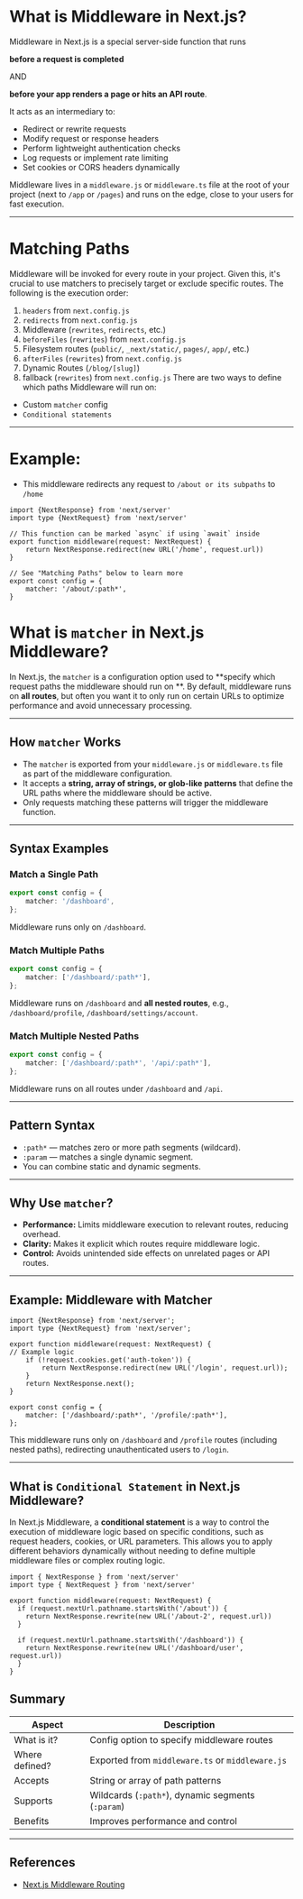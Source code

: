 # What is Middleware in Next.js?

Middleware in Next.js is a special server-side function that runs

**before a request is completed**

AND

**before your app renders a page or hits an API route**.

It acts as an intermediary to:

- Redirect or rewrite requests
- Modify request or response headers
- Perform lightweight authentication checks
- Log requests or implement rate limiting
- Set cookies or CORS headers dynamically

Middleware lives in a `middleware.js` or `middleware.ts` file at the root of your project (next to `/app` or `/pages`)
and runs on the edge, close to your users for fast execution.

---
# Matching Paths
Middleware will be invoked for every route in your project. 
Given this, it's crucial to use matchers to precisely target or exclude specific routes. 
The following is the execution order:

1. `headers` from `next.config.js`
2. `redirects` from `next.config.js`
3. Middleware (`rewrites`, `redirects`, etc.)
4. `beforeFiles` (`rewrites`) from `next.config.js`
5. Filesystem routes (`public/`, `_next/static/`, `pages/`, `app/`, etc.)
6. `afterFiles` (`rewrites`) from `next.config.js`
7. Dynamic Routes (`/blog/[slug]`)
8. fallback (`rewrites`) from `next.config.js`
There are two ways to define which paths Middleware will run on:
- Custom `matcher` config
- `Conditional statements`


---

# Example:

- This middleware redirects any request to `/about or its subpaths` to `/home`

```tsx
import {NextResponse} from 'next/server'
import type {NextRequest} from 'next/server'

// This function can be marked `async` if using `await` inside
export function middleware(request: NextRequest) {
    return NextResponse.redirect(new URL('/home', request.url))
}

// See "Matching Paths" below to learn more
export const config = {
    matcher: '/about/:path*',
}
```

# What is `matcher` in Next.js Middleware?

In Next.js, the `matcher` is a configuration option used to **specify which request paths the middleware should run on
**. By default, middleware runs on **all routes**, but often you want it to only run on certain URLs to optimize
performance and avoid unnecessary processing.

---

## How `matcher` Works

- The `matcher` is exported from your `middleware.js` or `middleware.ts` file as part of the middleware configuration.
- It accepts a **string, array of strings, or glob-like patterns** that define the URL paths where the middleware should
  be active.
- Only requests matching these patterns will trigger the middleware function.

---

## Syntax Examples

### Match a Single Path

```ts
export const config = {
    matcher: '/dashboard',
};
```

Middleware runs only on `/dashboard`.

### Match Multiple Paths

```ts
export const config = {
    matcher: ['/dashboard/:path*'],
};

```

Middleware runs on `/dashboard` and **all nested routes**, e.g., `/dashboard/profile`, `/dashboard/settings/account`.

### Match Multiple Nested Paths

```ts
export const config = {
    matcher: ['/dashboard/:path*', '/api/:path*'],
};
```

Middleware runs on all routes under `/dashboard` and `/api`.

---

## Pattern Syntax

- `:path*` — matches zero or more path segments (wildcard).
- `:param` — matches a single dynamic segment.
- You can combine static and dynamic segments.

---

## Why Use `matcher`?

- **Performance:** Limits middleware execution to relevant routes, reducing overhead.
- **Clarity:** Makes it explicit which routes require middleware logic.
- **Control:** Avoids unintended side effects on unrelated pages or API routes.

---

## Example: Middleware with Matcher
```tsx
import {NextResponse} from 'next/server';
import type {NextRequest} from 'next/server';

export function middleware(request: NextRequest) {
// Example logic
    if (!request.cookies.get('auth-token')) {
        return NextResponse.redirect(new URL('/login', request.url));
    }
    return NextResponse.next();
}

export const config = {
    matcher: ['/dashboard/:path*', '/profile/:path*'],
};
```

This middleware runs only on `/dashboard` and `/profile` routes (including nested paths), redirecting unauthenticated users to `/login`.

---

## What is `Conditional Statement` in Next.js Middleware?
In Next.js Middleware, a **conditional statement** is a way to control the execution of middleware logic 
based on specific conditions, such as request headers, cookies, or URL parameters. 
This allows you to apply different behaviors dynamically without needing to define multiple middleware files or complex routing logic.

```tsx
import { NextResponse } from 'next/server'
import type { NextRequest } from 'next/server'
 
export function middleware(request: NextRequest) {
  if (request.nextUrl.pathname.startsWith('/about')) {
    return NextResponse.rewrite(new URL('/about-2', request.url))
  }
 
  if (request.nextUrl.pathname.startsWith('/dashboard')) {
    return NextResponse.rewrite(new URL('/dashboard/user', request.url))
  }
}
```
## Summary

| Aspect           | Description                              |
|------------------|------------------------------------------|
| What is it?      | Config option to specify middleware routes |
| Where defined?   | Exported from `middleware.ts` or `middleware.js` |
| Accepts          | String or array of path patterns         |
| Supports         | Wildcards (`:path*`), dynamic segments (`:param`) |
| Benefits         | Improves performance and control          |

---

## References
- [Next.js Middleware Routing](https://nextjs.org/docs/app/building-your-application/routing/middleware)
